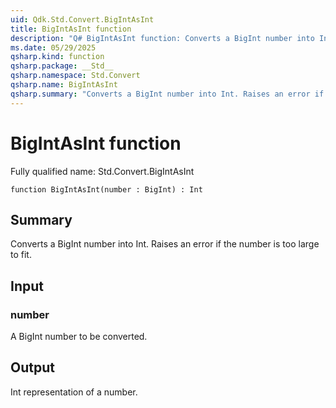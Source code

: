```yaml
---
uid: Qdk.Std.Convert.BigIntAsInt
title: BigIntAsInt function
description: "Q# BigIntAsInt function: Converts a BigInt number into Int. Raises an error if the number is too large to fit."
ms.date: 05/29/2025
qsharp.kind: function
qsharp.package: __Std__
qsharp.namespace: Std.Convert
qsharp.name: BigIntAsInt
qsharp.summary: "Converts a BigInt number into Int. Raises an error if the number is too large to fit."
---
```


# BigIntAsInt function

Fully qualified name: Std.Convert.BigIntAsInt

```qsharp
function BigIntAsInt(number : BigInt) : Int
```

## Summary
Converts a BigInt number into Int. Raises an error if the number is too large to fit.

## Input
### number
A BigInt number to be converted.

## Output
Int representation of a number.
